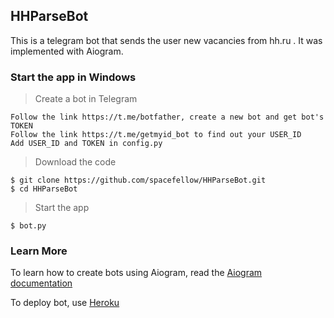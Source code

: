 ## HHParseBot
This is a telegram bot that sends the user new vacancies from hh.ru . It was implemented with Aiogram.

### Start the app in Windows

> Create a bot in Telegram
```
Follow the link https://t.me/botfather, create a new bot and get bot's TOKEN
Follow the link https://t.me/getmyid_bot to find out your USER_ID
Add USER_ID and TOKEN in config.py
```

> Download the code
```
$ git clone https://github.com/spacefellow/HHParseBot.git
$ cd HHParseBot
```

> Start the app
```
$ bot.py
```

### Learn More
To learn how to create bots using Aiogram, read the [Aiogram documentation](https://docs.aiogram.dev/en/latest/quick_start.html)

To deploy bot, use [Heroku](https://signup.heroku.com/login)
